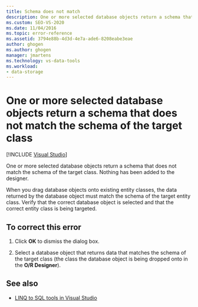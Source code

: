 ```yaml
---
title: Schema does not match
description: One or more selected database objects return a schema that does not match the schema of the target class
ms.custom: SEO-VS-2020
ms.date: 11/04/2016
ms.topic: error-reference
ms.assetid: 3794e88b-4d3d-4e7a-ade6-8208eabe3eae
author: ghogen
ms.author: ghogen
manager: jmartens
ms.technology: vs-data-tools
ms.workload:
- data-storage
---
```

# One or more selected database objects return a schema that does not match the schema of the target class

 [!INCLUDE [Visual Studio](~/includes/applies-to-version/vs-windows-only.md)]

One or more selected database objects return a schema that does not match the schema of the target class. Nothing has been added to the designer.

When you drag database objects onto existing entity classes, the data returned by the database object must match the schema of the target entity class. Verify that the correct database object is selected and that the correct entity class is being targeted.

## To correct this error

1. Click **OK** to dismiss the dialog box.

2. Select a database object that returns data that matches the schema of the target class (the class the database object is being dropped onto in the **O/R Designer**).

## See also

- [LINQ to SQL tools in Visual Studio](../data-tools/linq-to-sql-tools-in-visual-studio2.md)
